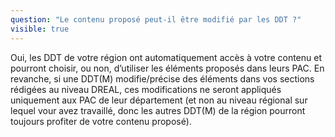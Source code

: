 ```yaml
---
question: "Le contenu proposé peut-il être modifié par les DDT ?"
visible: true
---
```


Oui, les DDT de votre région ont automatiquement accès à votre contenu et pourront choisir, ou non, d’utiliser les éléments proposés dans leurs PAC.
En revanche, si une DDT(M) modifie/précise des éléments dans vos sections rédigées au niveau DREAL, ces modifications ne seront appliqués uniquement aux PAC de leur département (et non au niveau régional sur lequel vour avez travaillé, donc les autres DDT(M) de la région pourront toujours profiter de votre contenu proposé). 
